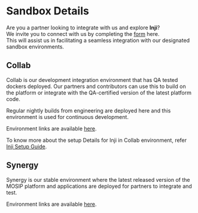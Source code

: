 # Sandbox Details

Are you a partner looking to integrate with us and explore **Inji**? \
We invite you to connect with us by completing the [form](https://forms.gle/WvKajxxZ6Jy2K5TM6) here.\
This will assist us in facilitating a seamless integration with our designated sandbox environments.

## Collab

Collab is our development integration environment that has QA tested dockers deployed. Our partners and contributors can use this to build on the platform or integrate with the QA-certified version of the latest platform code.

Regular nightly builds from engineering are deployed here and this environment is used for continuous development.

Environment links are available [here](https://collab.mosip.net/).

To know more about the setup Details for Inji in Collab environment, refer [Inji Setup Guide](https://docs.mosip.io/1.2.0/collab-getting-started-guide/collab-inji-setup-guide).

## Synergy

Synergy is our stable environment where the latest released version of the MOSIP platform and applications are deployed for partners to integrate and test.

Environment links are available [here](https://synergy.mosip.net/).


